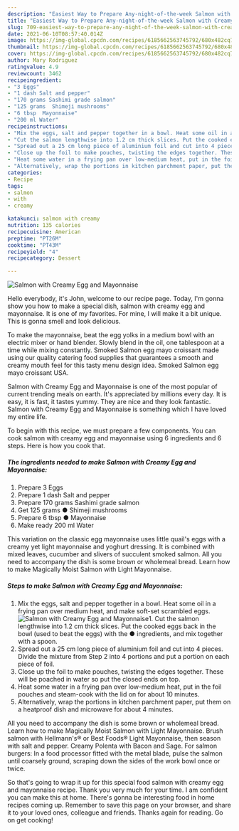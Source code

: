 ```yaml
---
description: "Easiest Way to Prepare Any-night-of-the-week Salmon with Creamy Egg and Mayonnaise"
title: "Easiest Way to Prepare Any-night-of-the-week Salmon with Creamy Egg and Mayonnaise"
slug: 709-easiest-way-to-prepare-any-night-of-the-week-salmon-with-creamy-egg-and-mayonnaise
date: 2021-06-10T08:57:40.014Z
image: https://img-global.cpcdn.com/recipes/6185662563745792/680x482cq70/salmon-with-creamy-egg-and-mayonnaise-recipe-main-photo.jpg
thumbnail: https://img-global.cpcdn.com/recipes/6185662563745792/680x482cq70/salmon-with-creamy-egg-and-mayonnaise-recipe-main-photo.jpg
cover: https://img-global.cpcdn.com/recipes/6185662563745792/680x482cq70/salmon-with-creamy-egg-and-mayonnaise-recipe-main-photo.jpg
author: Mary Rodriguez
ratingvalue: 4.9
reviewcount: 3462
recipeingredient:
- "3 Eggs"
- "1 dash Salt and pepper"
- "170 grams Sashimi grade salmon"
- "125 grams  Shimeji mushrooms"
- "6 tbsp  Mayonnaise"
- "200 ml Water"
recipeinstructions:
- "Mix the eggs, salt and pepper together in a bowl. Heat some oil in a frying pan over medium heat, and make soft-set scrambled eggs."
- "Cut the salmon lengthwise into 1.2 cm thick slices. Put the cooked eggs back in the bowl (used to beat the eggs) with the ● ingredients, and mix together with a spoon."
- "Spread out a 25 cm long piece of aluminium foil and cut into 4 pieces. Divide the mixture from Step 2 into 4 portions and put a portion on each piece of foil."
- "Close up the foil to make pouches, twisting the edges together. These will be poached in water so put the closed ends on top."
- "Heat some water in a frying pan over low-medium heat, put in the foil pouches and steam-cook with the lid on for about 10 minutes."
- "Alternatively, wrap the portions in kitchen parchment paper, put them on a heatproof dish and microwave for about 4 minutes."
categories:
- Recipe
tags:
- salmon
- with
- creamy

katakunci: salmon with creamy 
nutrition: 135 calories
recipecuisine: American
preptime: "PT26M"
cooktime: "PT43M"
recipeyield: "4"
recipecategory: Dessert

---
```



![Salmon with Creamy Egg and Mayonnaise](https://img-global.cpcdn.com/recipes/6185662563745792/680x482cq70/salmon-with-creamy-egg-and-mayonnaise-recipe-main-photo.jpg)

Hello everybody, it's John, welcome to our recipe page. Today, I'm gonna show you how to make a special dish, salmon with creamy egg and mayonnaise. It is one of my favorites. For mine, I will make it a bit unique. This is gonna smell and look delicious.

To make the mayonnaise, beat the egg yolks in a medium bowl with an electric mixer or hand blender. Slowly blend in the oil, one tablespoon at a time while mixing constantly. Smoked Salmon egg mayo croissant made using our quality catering food supplies that guarantees a smooth and creamy mouth feel for this tasty menu design idea. Smoked Salmon egg mayo croissant USA.

Salmon with Creamy Egg and Mayonnaise is one of the most popular of current trending meals on earth. It's appreciated by millions every day. It is easy, it is fast, it tastes yummy. They are nice and they look fantastic. Salmon with Creamy Egg and Mayonnaise is something which I have loved my entire life.


To begin with this recipe, we must prepare a few components. You can cook salmon with creamy egg and mayonnaise using 6 ingredients and 6 steps. Here is how you cook that.

<!--inarticleads1-->

##### The ingredients needed to make Salmon with Creamy Egg and Mayonnaise:

1. Prepare 3 Eggs
1. Prepare 1 dash Salt and pepper
1. Prepare 170 grams Sashimi grade salmon
1. Get 125 grams ● Shimeji mushrooms
1. Prepare 6 tbsp ● Mayonnaise
1. Make ready 200 ml Water


This variation on the classic egg mayonnaise uses little quail&#39;s eggs with a creamy yet light mayonnaise and yoghurt dressing. It is combined with mixed leaves, cucumber and slivers of succulent smoked salmon. All you need to accompany the dish is some brown or wholemeal bread. Learn how to make Magically Moist Salmon with Light Mayonnaise. 

<!--inarticleads2-->

##### Steps to make Salmon with Creamy Egg and Mayonnaise:

1. Mix the eggs, salt and pepper together in a bowl. Heat some oil in a frying pan over medium heat, and make soft-set scrambled eggs.
<img src="https://img-global.cpcdn.com/steps/5802052398612480/160x128cq70/salmon-with-creamy-egg-and-mayonnaise-recipe-step-1-photo.jpg" alt="Salmon with Creamy Egg and Mayonnaise">1. Cut the salmon lengthwise into 1.2 cm thick slices. Put the cooked eggs back in the bowl (used to beat the eggs) with the ● ingredients, and mix together with a spoon.
1. Spread out a 25 cm long piece of aluminium foil and cut into 4 pieces. Divide the mixture from Step 2 into 4 portions and put a portion on each piece of foil.
1. Close up the foil to make pouches, twisting the edges together. These will be poached in water so put the closed ends on top.
1. Heat some water in a frying pan over low-medium heat, put in the foil pouches and steam-cook with the lid on for about 10 minutes.
1. Alternatively, wrap the portions in kitchen parchment paper, put them on a heatproof dish and microwave for about 4 minutes.


All you need to accompany the dish is some brown or wholemeal bread. Learn how to make Magically Moist Salmon with Light Mayonnaise. Brush salmon with Hellmann&#39;s® or Best Foods® Light Mayonnaise, then season with salt and pepper. Creamy Polenta with Bacon and Sage. For salmon burgers: In a food processor fitted with the metal blade, pulse the salmon until coarsely ground, scraping down the sides of the work bowl once or twice. 

So that's going to wrap it up for this special food salmon with creamy egg and mayonnaise recipe. Thank you very much for your time. I am confident you can make this at home. There's gonna be interesting food in home recipes coming up. Remember to save this page on your browser, and share it to your loved ones, colleague and friends. Thanks again for reading. Go on get cooking!
